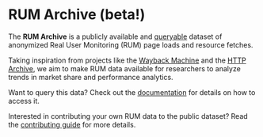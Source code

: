 # RUM Archive (beta!)

The **RUM Archive** is a publicly available and [queryable](https://rumarchive.com/docs/querying) dataset of anonymized Real User Monitoring (RUM) page loads
and resource fetches.

Taking inspiration from projects like the [Wayback Machine](https://archive.org) and the [HTTP Archive](https://httparchive.org),
we aim to make RUM data available for researchers to analyze trends in market share and performance analytics.

Want to query this data?  Check out the [documentation](https://rumarchive.com/docs) for details on how to access it.

Interested in contributing your own RUM data to the public dataset?  Read the [contributing guide](https://rumarchive.com/contribute) for more details.
